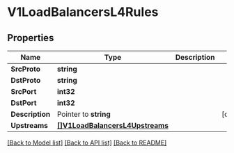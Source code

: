# V1LoadBalancersL4Rules

## Properties

Name | Type | Description | Notes
------------ | ------------- | ------------- | -------------
**SrcProto** | **string** |  | 
**DstProto** | **string** |  | 
**SrcPort** | **int32** |  | 
**DstPort** | **int32** |  | 
**Description** | Pointer to **string** |  | [optional] 
**Upstreams** | [**[]V1LoadBalancersL4Upstreams**](_v1_load_balancers_l4_upstreams.md) |  | 

[[Back to Model list]](../README.md#documentation-for-models) [[Back to API list]](../README.md#documentation-for-api-endpoints) [[Back to README]](../README.md)


